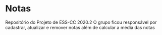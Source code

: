 # Notas

Repositório do Projeto de ESS-CC 2020.2
O grupo ficou responsável por cadastrar, atualizar e remover notas além de calcular a média das notas
